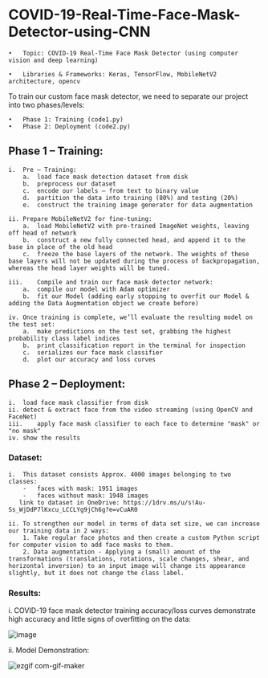 # COVID-19-Real-Time-Face-Mask-Detector-using-CNN

	•	Topic: COVID-19 Real-Time Face Mask Detector (using computer vision and deep learning)

	•	Libraries & Frameworks: Keras, TensorFlow, MobileNetV2 architecture, opencv

To train our custom face mask detector, we need to separate our project into two phases/levels:

	•	Phase 1: Training (code1.py)
	•	Phase 2: Deployment (code2.py)

## Phase 1 – Training:
	
	i.	Pre – Training:
	    a.	load face mask detection dataset from disk
	    b.	preprocess our dataset
	    c.	encode our labels – from text to binary value
	    d.	partition the data into training (80%) and testing (20%)
	    e.	construct the training image generator for data augmentation
    
	ii.	Prepare MobileNetV2 for fine-tuning:
	    a.	load MobileNetV2 with pre-trained ImageNet weights, leaving off head of network 
	    b.	construct a new fully connected head, and append it to the base in place of the old head
	    c.	freeze the base layers of the network. The weights of these base layers will not be updated during the process of backpropagation, whereas the head layer weights will be tuned.
    
	iii.	Compile and train our face mask detector network:
	    a.	compile our model with Adam optimizer
	    b.	fit our Model (adding early stopping to overfit our Model & adding the Data Augmentation object we create before)

	iv.	Once training is complete, we’ll evaluate the resulting model on the test set:
	    a.	make predictions on the test set, grabbing the highest probability class label indices
	    b.	print classification report in the terminal for inspection
	    c.	serializes our face mask classifier
	    d.	plot our accuracy and loss curves
    
## Phase 2 – Deployment:

    i.	load face mask classifier from disk
    ii.	detect & extract face from the video streaming (using OpenCV and FaceNet)
    iii.	apply face mask classifier to each face to determine "mask" or "no mask"
    iv.	show the results

### Dataset:

	i.	This dataset consists Approx. 4000 images belonging to two classes:
	    -	faces with mask: 1951 images
	    -	faces without mask: 1948 images
	   link to dataset in OneDrive: https://1drv.ms/u/s!Au-Ss_WjDdP7lKxcu_LCCLYg9jCh6g?e=vCuAR0
	   
	ii.	To strengthen our model in terms of data set size, we can increase our training data in 2 ways:
	    1. Take regular face photos and then create a custom Python script for computer vision to add face masks to them.
	    2. Data augmentation - Applying a (small) amount of the transformations (translations, rotations, scale changes, shear, and horizontal inversion) to an input image will change its appearance slightly, but it does not change the class label.

### Results:
i.	COVID-19 face mask detector training accuracy/loss curves demonstrate high accuracy and little signs of overfitting on the data:

![image](https://user-images.githubusercontent.com/35423788/113988989-abb14e80-9858-11eb-9fbc-613f4598b0c1.png)

ii.	Model Demonstration:

![ezgif com-gif-maker](https://user-images.githubusercontent.com/35423788/113990852-90dfd980-985a-11eb-8ae0-10fcbfeeb316.gif)

